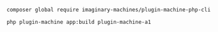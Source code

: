 ```bash
composer global require imaginary-machines/plugin-machine-php-cli
```

```bash
php plugin-machine app:build plugin-machine-a1
```
